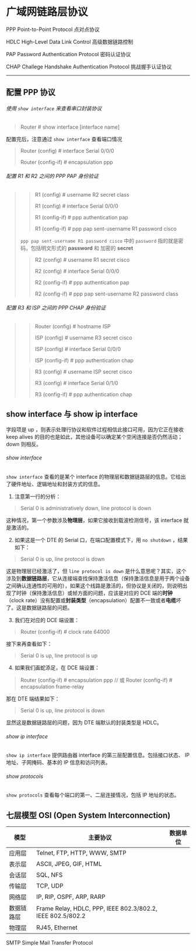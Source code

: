 # 广域网链路层协议

PPP Point-to-Point Protocol 点对点协议

HDLC High-Level Data Link Control 高级数据链路控制

PAP Password Authentication Protocol 密码认证协议

CHAP Challege Handshake Authentication Protocol 挑战握手认证协议

---

## 配置 PPP 协议

###### 使用 `show interface` 来查看串口封装协议

> Router # show interface [interface name]

配置完后，注意通过 `show interface` 查看端口情况

> Router (config) # interface Serial 0/0/0
>
> Router (config-if) # encapsulation ppp

###### 配置 R1 和 R2 之间的 PPP PAP 身份验证

> > R1 (config) # username R2 secret class
> >
> > R1 (config) # interface Serial 0/0/0
> >
> > R1 (config-if) # ppp authentication pap
> >
> > R1 (config-if) # ppp pap sent-username R1 password cisco
>
> `ppp pap sent-username R1 password cisco` 中的 `password` 指的就是密码，包括明文形式的 **password** 和 加密的 **secret**
>
> > R2 (config) # username R1 secret cisco
> >
> > R2 (config) # interface Serial 0/0/0
> >
> > R2 (config-if) # ppp authentication pap
> >
> > R2 (config-if) # ppp pap sent-username R2 password class

###### 配置 R3 和 ISP 之间的 PPP CHAP 身份验证

> >  Router (config) # hostname ISP
> >
> >  ISP (config) # username R3 secret cisco
> >
> > ISP (config) # interface Serial 0/0/0
> >
> > ISP (config-if) # ppp authentication chap
>
> > R3 (config) # username ISP secret cisco
> >
> > R3 (config) # interface Serial 0/1/0
> >
> > R3 (config-if) # ppp authentication chap


## show interface 与 show ip interface

字段项是 up ，则表示处理行协议和软件过程相信此接口可用，因为它正在接收 keep alives 的目的也是如此，其他设备可以确定某个空闲连接是否仍然活动； down 则相反。



###### show interface

`show interface` 查看的是某个 interface 的物理层和数据链路层的信息。它给出了硬件地址、逻辑地址和封装方式的信息。

1. 注意第一行的分析：

> Serial 0 is administratively down, line protocol is down

这种情况，第一个参数涉及**物理层**，如果它接收到载波检测信号，该 interface 就是激活的。

2. 如果这是一个 DTE 的 Serial 口，在端口配置模式下，用 `no shutdown` ，结果如下：

> Serial 0 is up, line protocol is down

这是物理层已经激活了，但 `line protocol is down` 是什么意思呢？其实，这个涉及到**数据链路层**，它从连接端查找保持激活信息（保持激活信息是用于两个设备之间确认连通性的可用的），如果这个线路是激活的，但协议是关闭的，则说明出现了时钟（保持激活信息）或帧方面的问题，应该是对应的 DCE 端的**时钟**（clock rate）没有配置或**封装类型**（encapsulation）配置不一致或者**电缆**坏了。这是数据链路层的问题。

3. 我们在对应的 DCE 端设置：

> Router (config-if) # clock rate 64000

接下来再查看如下：

> Serial 0 is up, line protocol is up

4. 如果我们画蛇添足，在 DCE 端设置：

> Router (config-if) # encapsulation ppp // 或 Router (config-if) # encapsulation frame-relay

那在 DTE 端结果如下：

> Serial 0 is up, line protocol is down

显然这是数据链路层的问题，因为 DTE 端默认的封装类型是 HDLC。



###### show ip interface

`show ip interface` 提供路由器 interface 的第三层配置信息。包括接口状态、 IP 地址、子网掩码、基本的 IP 信息和访问列表。



###### show protocols

`show protocols` 查看每个端口的第一、二层连接情况，包括 IP 地址的状态。





## 七层模型 OSI (Open System Interconnection)

| 模型       | 主要协议                                                   | 数据单位 |
| ---------- | ---------------------------------------------------------- | -------- |
| 应用层     | Telnet, FTP, HTTP, WWW, SMTP                               |          |
| 表示层     | ASCII, JPEG, GIF, HTML                                     |          |
| 会话层     | SQL, NFS                                                   |          |
| 传输层     | TCP, UDP                                                   |          |
| 网络层     | IP, RIP, OSPF, ARP, RARP                                   |          |
| 数据链路层 | Frame Relay, HDLC, PPP, IEEE 802.3/802.2, IEEE 802.5/802.2 |          |
| 物理层     | RJ45, Ethernet                                             |          |

SMTP Simple Mail Transfer Protocol



